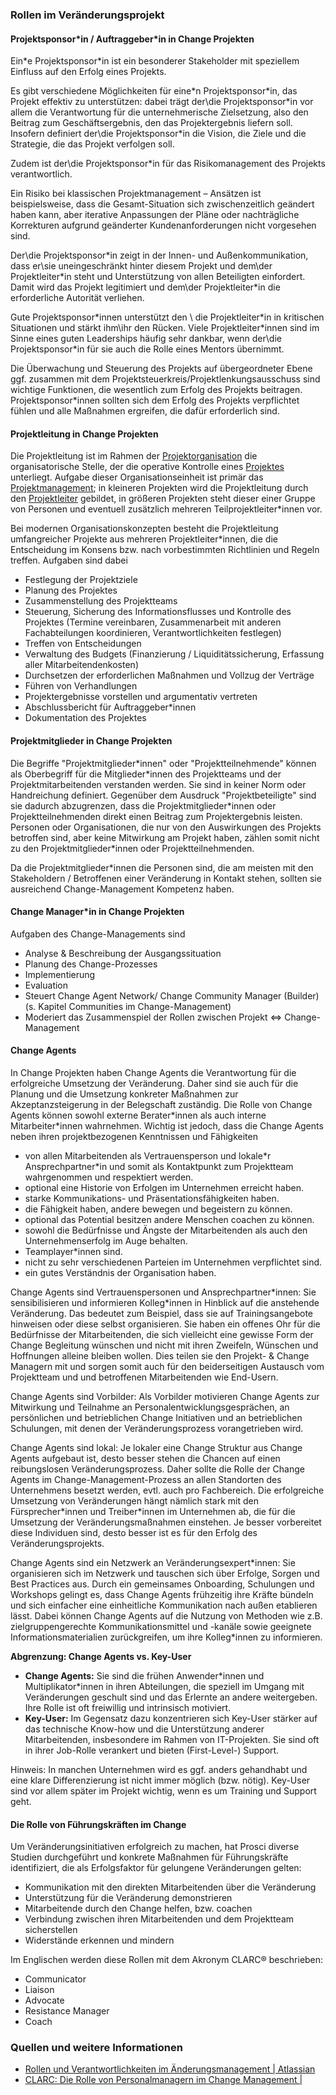 ### Rollen im Veränderungsprojekt ###

#### Projektsponsor\*in / Auftraggeber\*in in Change Projekten ####

Ein\*e Projektsponsor\*in ist ein besonderer Stakeholder mit speziellem Einfluss auf den Erfolg eines Projekts.

Es gibt verschiedene Möglichkeiten für eine\*n Projektsponsor\*in, das Projekt effektiv zu unterstützen: dabei trägt der\die Projektsponsor\*in vor allem die Verantwortung für die unternehmerische Zielsetzung, also den Beitrag zum Geschäftsergebnis, den das Projektergebnis liefern soll. Insofern definiert der\die Projektsponsor\*in die Vision, die Ziele und die Strategie, die das Projekt verfolgen soll. 

Zudem ist der\die Projektsponsor\*in für das Risikomanagement des Projekts verantwortlich.

Ein Risiko bei klassischen Projektmanagement – Ansätzen ist beispielsweise, dass die Gesamt-Situation sich zwischenzeitlich geändert haben kann, aber iterative Anpassungen der Pläne oder nachträgliche Korrekturen aufgrund geänderter Kundenanforderungen nicht vorgesehen sind.

Der\die Projektsponsor\*in zeigt in der Innen- und Außenkommunikation, dass er\sie uneingeschränkt hinter diesem Projekt und dem\der Projektleiter\*in steht und Unterstützung von allen Beteiligten einfordert. Damit wird das Projekt legitimiert und dem\der Projektleiter\*in die erforderliche Autorität verliehen.

Gute Projektsponsor\*innen unterstützt den \ die Projektleiter\*in in kritischen Situationen und stärkt ihm\ihr den Rücken. Viele Projektleiter\*innen sind im Sinne eines guten Leaderships häufig sehr dankbar, wenn der\die Projektsponsor\*in für sie auch die Rolle eines Mentors übernimmt. 

Die Überwachung und Steuerung des Projekts auf übergeordneter Ebene ggf. zusammen mit dem Projektsteuerkreis/Projektlenkungsausschuss sind wichtige Funktionen, die wesentlich zum Erfolg des Projekts beitragen. Projektsponsor\*innen sollten sich dem Erfolg des Projekts verpflichtet fühlen und alle Maßnahmen ergreifen, die dafür erforderlich sind.

#### Projektleitung in Change Projekten ####

Die Projektleitung ist im Rahmen der [Projektorganisation](https://de.wikipedia.org/wiki/Projektorganisation) die organisatorische Stelle, der die operative Kontrolle eines [Projektes](https://de.wikipedia.org/wiki/Projekt) unterliegt. Aufgabe dieser Organisationseinheit ist primär das [Projektmanagement](https://de.wikipedia.org/wiki/Projektmanagement); in kleineren Projekten wird die Projektleitung durch den [Projektleiter](https://de.wikipedia.org/wiki/Projektleiter) gebildet, in größeren Projekten steht dieser einer Gruppe von Personen und eventuell zusätzlich mehreren Teilprojektleiter\*innen vor. 

Bei modernen Organisationskonzepten besteht die Projektleitung umfangreicher Projekte aus mehreren Projektleiter\*innen, die die Entscheidung im Konsens bzw. nach vorbestimmten Richtlinien und Regeln treffen. Aufgaben sind dabei

- Festlegung der Projektziele
- Planung des Projektes
- Zusammenstellung des Projektteams
- Steuerung, Sicherung des Informationsflusses und Kontrolle des Projektes (Termine vereinbaren, Zusammenarbeit mit anderen Fachabteilungen koordinieren, Verantwortlichkeiten festlegen)
- Treffen von Entscheidungen
- Verwaltung des Budgets (Finanzierung / Liquiditätssicherung, Erfassung aller Mitarbeitendenkosten)
- Durchsetzen der erforderlichen Maßnahmen und Vollzug der Verträge
- Führen von Verhandlungen
- Projektergebnisse vorstellen und argumentativ vertreten
- Abschlussbericht für Auftraggeber\*innen
- Dokumentation des Projektes

#### Projektmitglieder in Change Projekten ####

Die Begriffe "Projektmitglieder\*innen" oder "Projektteilnehmende" können als Oberbegriff für die Mitglieder\*innen des Projektteams und der Projektmitarbeitenden verstanden werden. Sie sind in keiner Norm oder Handreichung definiert. Gegenüber dem Ausdruck "Projektbeteiligte" sind sie dadurch abzugrenzen, dass die Projektmitglieder\*innen oder Projektteilnehmenden direkt einen Beitrag zum Projektergebnis leisten. Personen oder Organisationen, die nur von den Auswirkungen des Projekts betroffen sind, aber keine Mitwirkung am Projekt haben, zählen somit nicht zu den Projektmitglieder\*innen oder Projektteilnehmenden. 

Da die Projektmitglieder\*innen die Personen sind, die am meisten mit den Stakeholdern / Betroffenen einer Veränderung in Kontakt stehen, sollten sie ausreichend Change-Management Kompetenz haben.

#### Change Manager\*in in Change Projekten ####

Aufgaben des Change-Managements sind

- Analyse & Beschreibung der Ausgangssituation
- Planung des Change-Prozesses
- Implementierung
- Evaluation 
- Steuert Change Agent Network/ Change Community Manager (Builder) (s. Kapitel Communities im Change-Management) 
- Moderiert das Zusammenspiel der Rollen zwischen Projekt <=> Change-Management

#### Change Agents ####

In Change Projekten haben Change Agents die Verantwortung für die erfolgreiche Umsetzung der Veränderung. Daher sind sie auch für die Planung und die Umsetzung konkreter Maßnahmen zur Akzeptanzsteigerung in der Belegschaft zuständig. Die Rolle von Change Agents können sowohl externe Berater\*innen als auch interne Mitarbeiter\*innen wahrnehmen. Wichtig ist jedoch, dass die Change Agents neben ihren projektbezogenen Kenntnissen und Fähigkeiten

- von allen Mitarbeitenden als Vertrauensperson und lokale\*r Ansprechpartner\*in und somit als Kontaktpunkt zum Projektteam wahrgenommen und respektiert werden.
- optional eine Historie von Erfolgen im Unternehmen erreicht haben.
- starke Kommunikations- und Präsentationsfähigkeiten haben.
- die Fähigkeit haben, andere bewegen und begeistern zu können.
- optional das Potential besitzen andere Menschen coachen zu können.
- sowohl die Bedürfnisse und Ängste der Mitarbeitenden als auch den Unternehmenserfolg im Auge behalten.
- Teamplayer\*innen sind. 
- nicht zu sehr verschiedenen Parteien im Unternehmen verpflichtet sind. 
- ein gutes Verständnis der Organisation haben. 

Change Agents sind Vertrauenspersonen und Ansprechpartner\*innen: Sie sensibilisieren und informieren Kolleg\*innen in Hinblick auf die anstehende Veränderung. Das bedeutet zum Beispiel, dass sie auf Trainingsangebote hinweisen oder diese selbst organisieren. Sie haben ein offenes Ohr für die Bedürfnisse der Mitarbeitenden, die sich vielleicht eine gewisse Form der Change Begleitung wünschen und nicht mit ihren Zweifeln, Wünschen und Hoffnungen alleine bleiben wollen. Dies teilen sie den Projekt- & Change Managern mit und sorgen somit auch für den beiderseitigen Austausch vom Projektteam und und betroffenen Mitarbeitenden wie End-Usern.

Change Agents sind Vorbilder: Als Vorbilder motivieren Change Agents zur Mitwirkung und Teilnahme an Personalentwicklungsgesprächen, an persönlichen und betrieblichen Change Initiativen und an betrieblichen Schulungen, mit denen der Veränderungsprozess vorangetrieben wird.

Change Agents sind lokal: Je lokaler eine Change Struktur aus Change Agents aufgebaut ist, desto besser stehen die Chancen auf einen reibungslosen Veränderungsprozess. Daher sollte die Rolle der Change Agents im Change-Management-Prozess an allen Standorten des Unternehmens besetzt werden, evtl. auch pro Fachbereich. Die erfolgreiche Umsetzung von Veränderungen hängt nämlich stark mit den Fürsprecher\*innen und Treiber\*innen im Unternehmen ab, die für die Umsetzung der Veränderungsmaßnahmen einstehen. Je besser vorbereitet diese Individuen sind, desto besser ist es für den Erfolg des Veränderungsprojekts.

Change Agents sind ein Netzwerk an Veränderungsexpert\*innen: Sie organisieren sich im Netzwerk und tauschen sich über Erfolge, Sorgen und Best Practices aus. Durch ein gemeinsames Onboarding, Schulungen und Workshops gelingt es, dass Change Agents frühzeitig ihre Kräfte bündeln und sich einfacher eine einheitliche Kommunikation nach außen etablieren lässt. Dabei können Change Agents auf die Nutzung von Methoden wie z.B. zielgruppengerechte Kommunikationsmittel und -kanäle sowie geeignete Informationsmaterialien zurückgreifen, um ihre Kolleg\*innen zu informieren.

**Abgrenzung: Change Agents vs. Key-User**

- **Change Agents:** Sie sind die frühen Anwender\*innen und Multiplikator\*innen in ihren Abteilungen, die speziell im Umgang mit Veränderungen geschult sind und das Erlernte an andere weitergeben. Ihre Rolle ist oft freiwillig und intrinsisch motiviert.
- **Key-User:** Im Gegensatz dazu konzentrieren sich Key-User stärker auf das technische Know-how und die Unterstützung anderer Mitarbeitenden, insbesondere im Rahmen von IT-Projekten. Sie sind oft in ihrer Job-Rolle verankert und bieten (First-Level-) Support.

Hinweis: In manchen Unternehmen wird es ggf. anders gehandhabt und eine klare Differenzierung ist nicht immer möglich (bzw. nötig). Key-User sind vor allem später im Projekt wichtig, wenn es um Training und Support geht.

#### Die Rolle von Führungskräften im Change ####

Um Veränderungsinitiativen erfolgreich zu machen, hat Prosci diverse Studien durchgeführt und konkrete Maßnahmen für Führungskräfte identifiziert, die als Erfolgsfaktor für gelungene Veränderungen gelten:

- Kommunikation mit den direkten Mitarbeitenden über die Veränderung
- Unterstützung für die Veränderung demonstrieren
- Mitarbeitende durch den Change helfen, bzw. coachen
- Verbindung zwischen ihren Mitarbeitenden und dem Projektteam sicherstellen
- Widerstände erkennen und mindern

Im Englischen werden diese Rollen mit dem Akronym CLARC® beschrieben:

- Communicator
- Liaison
- Advocate
- Resistance Manager
- Coach

### Quellen und weitere Informationen

- [Rollen und Verantwortlichkeiten im Änderungsmanagement | Atlassian](https://www.atlassian.com/de/itsm/change-management/roles-and-responsibilities)
- [CLARC: Die Rolle von Personalmanagern im Change Management |](https://www.prosci.com/de/blog/clarc-die-rolle-von-personalmanagern-im-change-management)
